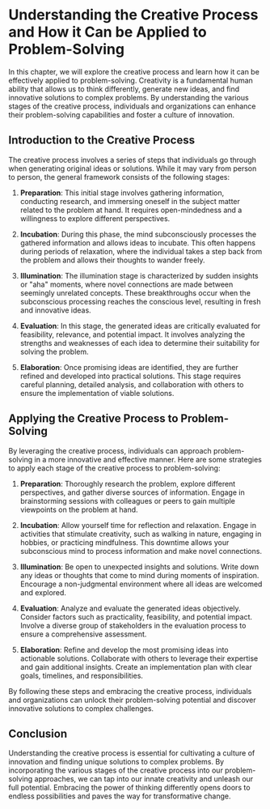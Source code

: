 Understanding the Creative Process and How it Can be Applied to Problem-Solving
========================================================================================

In this chapter, we will explore the creative process and learn how it can be effectively applied to problem-solving. Creativity is a fundamental human ability that allows us to think differently, generate new ideas, and find innovative solutions to complex problems. By understanding the various stages of the creative process, individuals and organizations can enhance their problem-solving capabilities and foster a culture of innovation.

Introduction to the Creative Process
------------------------------------

The creative process involves a series of steps that individuals go through when generating original ideas or solutions. While it may vary from person to person, the general framework consists of the following stages:

1. **Preparation**: This initial stage involves gathering information, conducting research, and immersing oneself in the subject matter related to the problem at hand. It requires open-mindedness and a willingness to explore different perspectives.

2. **Incubation**: During this phase, the mind subconsciously processes the gathered information and allows ideas to incubate. This often happens during periods of relaxation, where the individual takes a step back from the problem and allows their thoughts to wander freely.

3. **Illumination**: The illumination stage is characterized by sudden insights or "aha" moments, where novel connections are made between seemingly unrelated concepts. These breakthroughs occur when the subconscious processing reaches the conscious level, resulting in fresh and innovative ideas.

4. **Evaluation**: In this stage, the generated ideas are critically evaluated for feasibility, relevance, and potential impact. It involves analyzing the strengths and weaknesses of each idea to determine their suitability for solving the problem.

5. **Elaboration**: Once promising ideas are identified, they are further refined and developed into practical solutions. This stage requires careful planning, detailed analysis, and collaboration with others to ensure the implementation of viable solutions.

Applying the Creative Process to Problem-Solving
------------------------------------------------

By leveraging the creative process, individuals can approach problem-solving in a more innovative and effective manner. Here are some strategies to apply each stage of the creative process to problem-solving:

1. **Preparation**: Thoroughly research the problem, explore different perspectives, and gather diverse sources of information. Engage in brainstorming sessions with colleagues or peers to gain multiple viewpoints on the problem at hand.

2. **Incubation**: Allow yourself time for reflection and relaxation. Engage in activities that stimulate creativity, such as walking in nature, engaging in hobbies, or practicing mindfulness. This downtime allows your subconscious mind to process information and make novel connections.

3. **Illumination**: Be open to unexpected insights and solutions. Write down any ideas or thoughts that come to mind during moments of inspiration. Encourage a non-judgmental environment where all ideas are welcomed and explored.

4. **Evaluation**: Analyze and evaluate the generated ideas objectively. Consider factors such as practicality, feasibility, and potential impact. Involve a diverse group of stakeholders in the evaluation process to ensure a comprehensive assessment.

5. **Elaboration**: Refine and develop the most promising ideas into actionable solutions. Collaborate with others to leverage their expertise and gain additional insights. Create an implementation plan with clear goals, timelines, and responsibilities.

By following these steps and embracing the creative process, individuals and organizations can unlock their problem-solving potential and discover innovative solutions to complex challenges.

Conclusion
----------

Understanding the creative process is essential for cultivating a culture of innovation and finding unique solutions to complex problems. By incorporating the various stages of the creative process into our problem-solving approaches, we can tap into our innate creativity and unleash our full potential. Embracing the power of thinking differently opens doors to endless possibilities and paves the way for transformative change.
